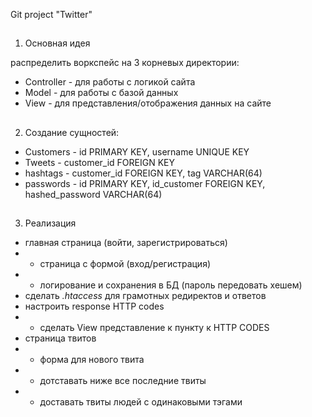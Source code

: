 Git project "Twitter"
##
1. Основная идея

распределить воркспейс на 3 корневых директории:
* Controller - для работы с логикой сайта
* Model - для работы с базой данных
* View - для представления/отображения данных на сайте
##

2. Создание сущностей:

* Customers - id PRIMARY KEY, username UNIQUE KEY
* Tweets - customer_id FOREIGN KEY
* hashtags - customer_id FOREIGN KEY, tag VARCHAR(64)
* passwords - id PRIMARY KEY, id_customer FOREIGN KEY, hashed_password VARCHAR(64)
##

3. Реализация
* главная страница (войти, зарегистрироваться)
* * страница с формой (вход/регистрация)
* * логирование и сохранения в БД (пароль передовать хешем)
* сделать *.htaccess* для грамотных редиректов и ответов
* настроить response HTTP codes
* * сделать View представление к пункту к HTTP CODES
* страница твитов
* * форма для нового твита
* * дотставать ниже все последние твиты
* * доставать твиты людей с одинаковыми тэгами